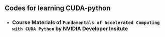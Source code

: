 ## Codes for learning CUDA-python
- ### Course Materials of `Fundamentals of Accelerated Computing with CUDA Python` by NVIDIA Developer Insitute
#### 

